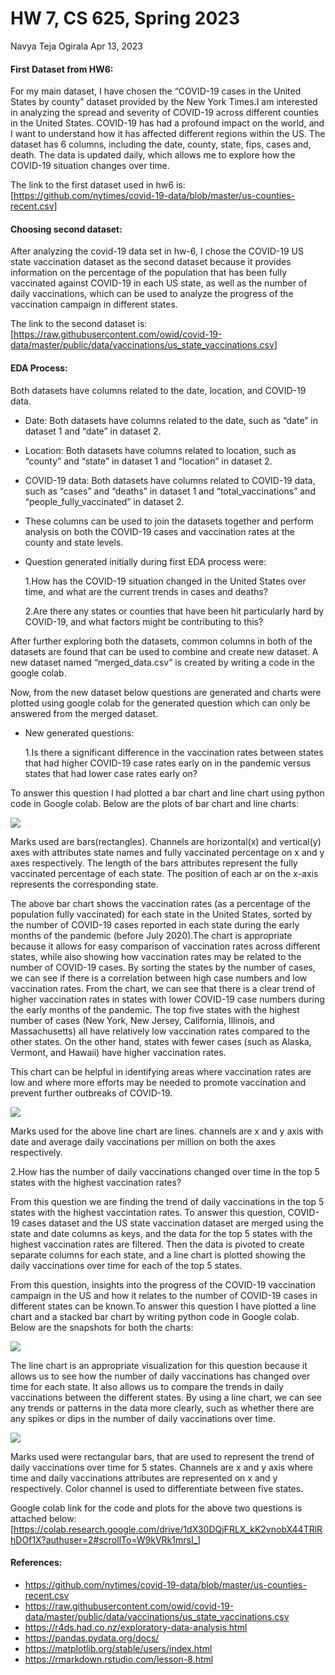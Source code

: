 HW 7, CS 625, Spring 2023
================
Navya Teja Ogirala
Apr 13, 2023

#### First Dataset from HW6:

For my main dataset, I have chosen the “COVID-19 cases in the United
States by county” dataset provided by the New York Times.I am interested
in analyzing the spread and severity of COVID-19 across different
counties in the United States. COVID-19 has had a profound impact on the
world, and I want to understand how it has affected different regions
within the US. The dataset has 6 columns, including the date, county,
state, fips, cases and, death. The data is updated daily, which allows
me to explore how the COVID-19 situation changes over time.

The link to the first dataset used in hw6 is:
\[<https://github.com/nytimes/covid-19-data/blob/master/us-counties-recent.csv>\]

#### Choosing second dataset:

After analyzing the covid-19 data set in hw-6, I chose the COVID-19 US
state vaccination dataset as the second dataset because it provides
information on the percentage of the population that has been fully
vaccinated against COVID-19 in each US state, as well as the number of
daily vaccinations, which can be used to analyze the progress of the
vaccination campaign in different states.

The link to the second dataset is:
\[<https://raw.githubusercontent.com/owid/covid-19-data/master/public/data/vaccinations/us_state_vaccinations.csv>\]

#### EDA Process:

Both datasets have columns related to the date, location, and COVID-19
data.

- Date: Both datasets have columns related to the date, such as “date”
  in dataset 1 and “date” in dataset 2.

- Location: Both datasets have columns related to location, such as
  “county” and “state” in dataset 1 and “location” in dataset 2.

- COVID-19 data: Both datasets have columns related to COVID-19 data,
  such as “cases” and “deaths” in dataset 1 and “total_vaccinations” and
  “people_fully_vaccinated” in dataset 2.

- These columns can be used to join the datasets together and perform
  analysis on both the COVID-19 cases and vaccination rates at the
  county and state levels.

- Question generated initially during first EDA process were:

  1.How has the COVID-19 situation changed in the United States over
  time, and what are the current trends in cases and deaths?

  2.Are there any states or counties that have been hit particularly
  hard by COVID-19, and what factors might be contributing to this?

After further exploring both the datasets, common columns in both of the
datasets are found that can be used to combine and create new dataset. A
new dataset named “merged_data.csv” is created by writing a code in the
google colab.

Now, from the new dataset below questions are generated and charts were
plotted using google colab for the generated question which can only be
answered from the merged dataset.

- New generated questions:

  1.Is there a significant difference in the vaccination rates between
  states that had higher COVID-19 case rates early on in the pandemic
  versus states that had lower case rates early on?

To answer this question I had plotted a bar chart and line chart using
python code in Google colab. Below are the plots of bar chart and line
charts:

![](q2.png)

Marks used are bars(rectangles). Channels are horizontal(x) and
vertical(y) axes with attributes state names and fully vaccinated
percentage on x and y axes respectively. The length of the bars
attributes represent the fully vaccinated percentage of each state. The
position of each ar on the x-axis represents the corresponding state.

The above bar chart shows the vaccination rates (as a percentage of the
population fully vaccinated) for each state in the United States, sorted
by the number of COVID-19 cases reported in each state during the early
months of the pandemic (before July 2020).The chart is appropriate
because it allows for easy comparison of vaccination rates across
different states, while also showing how vaccination rates may be
related to the number of COVID-19 cases. By sorting the states by the
number of cases, we can see if there is a correlation between high case
numbers and low vaccination rates. From the chart, we can see that there
is a clear trend of higher vaccination rates in states with lower
COVID-19 case numbers during the early months of the pandemic. The top
five states with the highest number of cases (New York, New Jersey,
California, Illinois, and Massachusetts) all have relatively low
vaccination rates compared to the other states. On the other hand,
states with fewer cases (such as Alaska, Vermont, and Hawaii) have
higher vaccination rates.

This chart can be helpful in identifying areas where vaccination rates
are low and where more efforts may be needed to promote vaccination and
prevent further outbreaks of COVID-19.

![](q2.2.png)

Marks used for the above line chart are lines. channels are x and y axis
with date and average daily vaccinations per million on both the axes
respectively.

2.How has the number of daily vaccinations changed over time in the top
5 states with the highest vaccination rates?

From this question we are finding the trend of daily vaccinations in the
top 5 states with the highest vaccintation rates. To answer this
question, COVID-19 cases dataset and the US state vaccination dataset
are merged using the state and date columns as keys, and the data for
the top 5 states with the highest vaccination rates are filtered. Then
the data is pivoted to create separate columns for each state, and a
line chart is plotted showing the daily vaccinations over time for each
of the top 5 states.

From this question, insights into the progress of the COVID-19
vaccination campaign in the US and how it relates to the number of
COVID-19 cases in different states can be known.To answer this question
I have plotted a line chart and a stacked bar chart by writing python
code in Google colab. Below are the snapshots for both the charts:

![](q3.png)

The line chart is an appropriate visualization for this question because
it allows us to see how the number of daily vaccinations has changed
over time for each state. It also allows us to compare the trends in
daily vaccinations between the different states. By using a line chart,
we can see any trends or patterns in the data more clearly, such as
whether there are any spikes or dips in the number of daily vaccinations
over time.

![](q3.2.png)

Marks used were rectangular bars, that are used to represent the trend
of daily vaccinations over time for 5 states. Channels are x and y axis
where time and daily vaccinations attributes are represented on x and y
respectively. Color channel is used to differentiate between five
states.

Google colab link for the code and plots for the above two questions is
attached below:
\[<https://colab.research.google.com/drive/1dX30DQjFRLX_kK2vnobX44TRlRhDOf1X?authuser=2#scrollTo=W9kVRk1mrsI_>\]

#### References:

- <https://github.com/nytimes/covid-19-data/blob/master/us-counties-recent.csv>
- <https://raw.githubusercontent.com/owid/covid-19-data/master/public/data/vaccinations/us_state_vaccinations.csv>
- <https://r4ds.had.co.nz/exploratory-data-analysis.html>
- <https://pandas.pydata.org/docs/>
- <https://matplotlib.org/stable/users/index.html>
- <https://rmarkdown.rstudio.com/lesson-8.html>
